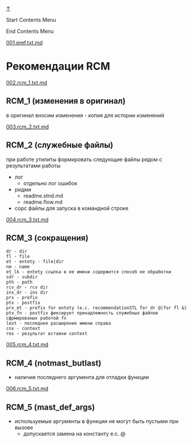 
<!-- [[__TOC_]] -->

<a name=top></a>
<a class=top-link hide href=#top>↑</a>

Start Contents Menu

<!-- TOC tocDepth:1..6 chapterDepth:1..6 -->

<!-- /TOC -->

End Contents Menu

<!--
CMND: ufl_stl0 9 /home/st/REPOBARE/_repo/st_rc_d/.d/.mul/rbld_readme.mul/.ins_dr/001.rcm.d/cnx.d /home/st/REPOBARE/_repo/st_rc_d/.d/.mul/rbld_readme.mul/.ins_dr/001.rcm.d/res.md 2

PPWD: /home/st/REPOBARE/_repo/st_rc_d/.d/.mul/rbld_readme.mul/.ins_dr/001.rcm.d

FLOW: /home/st/REPOBARE/_repo/sta/.d/.st_rc_d.data.d/ufl_stl0/.flow.d/009_dr2m

DATE: 1731387512_12112024115832

DATX: 1731387512
-->


[001.pref.txt.md](/REPOBARE/_repo/st_rc_d/.d/.mul/rbld_readme.mul/.ins_dr/001.rcm.d/cnx.d/002.d/001.pref.txt.md)



# Рекомендации RCM

    

[002.rcm_1.txt.md](/REPOBARE/_repo/st_rc_d/.d/.mul/rbld_readme.mul/.ins_dr/001.rcm.d/cnx.d/002.d/002.rcm_1.txt.md)



## RCM_1 (изменения в оригинал)

в оригинал вносим изменения - копия для истории изменений
    

[003.rcm_2.txt.md](/REPOBARE/_repo/st_rc_d/.d/.mul/rbld_readme.mul/.ins_dr/001.rcm.d/cnx.d/002.d/003.rcm_2.txt.md)



## RCM_2 (служебные файлы)

при работе утилиты формировать следующие файлы рядом с результатами работы
  - лог
    - отдельно лог ошибок
  - ридми 
    - readme.stnd.md
    - readme.flow.md
  - сорс файлы для запуска в командной строке
    

[004.rcm_3.txt.md](/REPOBARE/_repo/st_rc_d/.d/.mul/rbld_readme.mul/.ins_dr/001.rcm.d/cnx.d/002.d/004.rcm_3.txt.md)



## RCM_3 (cокращения)

    dr - dir
    fl - file
    et - entety - file|dir
    nm - name
    et_lk - entety ссылка в ее имени содержится способ ее обработки
    sdr - subdir
    pth - path
    rcv_dr - rcv dir
    ins_dr - ins dir
    prx - prefix
    ptx - postfix
    prx_et - prefix for entety (e.c. recommendationSTL for dr @|for fl &)
    ptx_fn - postfix фиксирует принадлежность служебных файлов сфрмированых работой fn
    lext - последнее расширение имени справа 
    cnx - context 
    res - результат вставки context
    

[005.rcm_4.txt.md](/REPOBARE/_repo/st_rc_d/.d/.mul/rbld_readme.mul/.ins_dr/001.rcm.d/cnx.d/002.d/005.rcm_4.txt.md)



## RCM_4 (notmast_butlast)

- наличие последнего аргумента для отладки функции 


[006.rcm_5.txt.md](/REPOBARE/_repo/st_rc_d/.d/.mul/rbld_readme.mul/.ins_dr/001.rcm.d/cnx.d/002.d/006.rcm_5.txt.md)



## RCM_5 (mast_def_args)

- используемые аргументы в функции не могут быть пустыми при вызове
  - допускается замена на константу e.c. @ 




